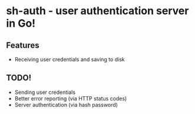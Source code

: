# sh-auth - user authentication server in Go!
## Features
 - Receiving user credentials and saving to disk

## TODO!
 - Sending user credentials 
 - Better error reporting (via HTTP status codes)
 - Server authentication (via hash password)
